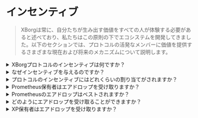 # インセンティブ

> XBorgは常に、自分たちが生み出す価値をすべての人が体験する必要があると述べており、私たちはこの原則の下でエコシステムを開発してきました。以下のセクションでは、プロトコルの活発なメンバーに価値を提供するさまざまな現在および将来のメカニズムについて説明します。

<details>

<summary>XBorgプロトコルのインセンティブは何ですか？</summary>

プロトコルの開発を促進するために、異なるデモグラフィックに報酬が与えられます：&#x20;

#### **早期のサポーター**

コアの貢献者、早期のプロトコルのユーザー、XP保有者、Prometheus保有者。

#### **コミュニティ**

XBorg評議会のメンバー、名誉バッジの保持者、競技プレイヤー、トーナメント主催者、コンテンツクリエイター。

#### **開発者へのインセンティブ**

バグ報奨金、技術文書、アプリケーションネットワーク上で開発を行う開発者への助成金、オープンソースへの貢献。

#### **プロトコルの利用に対するインセンティブ**

eスポーツチーム、コミュニティのビジネス開発、紹介プログラム、早期のゲーム統合、資格ネットワークのキュレーター。

</details>

<details>

<summary>なぜインセンティブを与えるのですか？</summary>

XBorgは、エコシステムに積極的に貢献するアクターにインセンティブを与えるという指針の下で運営しています。献身的なコミュニティメンバーや革新的な開発者、プロトコルの利用に積極的な参加者など、XBorgは功績を報い、功績主義の文化を促進することの重要性を認識しています。中央集権的な価値の蓄積は、コミュニティ中心の哲学とは相反します。したがって、XBorgはエコシステム全体にわたる報酬の公正な分配を確保することに対する確固たる決意を持ち続けています。

</details>

<details>

<summary>プロトコルのインセンティブにはどれくらいの割り当てがされますか？</summary>

XBGトークンの配布によれば、総トークン供給量の6%がプロトコルのインセンティブとして配布される予定です。

</details>

<details>

<summary>Prometheus保有者はエアドロップを受け取りますか？</summary>

はい、エアドロップの総量は総トークン供給量の0.5%から2%の範囲で異なります。

_なぜこのような幅広い範囲なのですか？_

現時点では、以下の要因により、事前に決められた固定額を提示することができません。

* 取引所の上場
* XBGの評価

実際に、一部のTier 1の取引所はエアドロップの金額と条件を拒否することがあります。

</details>

<details>

<summary>Prometheusのエアドロップはベストされますか？</summary>

はい、12ヶ月間にわたってリニアにリリースされます。

</details>

<details>

<summary>どのようにエアドロップを受け取ることができますか？</summary>

エアドロップを受け取るためにファームする方法はありません。XBorgはそのような場所ではありません。

</details>

<details>

<summary>XP保有者はエアドロップを受け取りますか？</summary>

はい、最も積極的な貢献者はエアドロップを受け取ります。

_1XPはどれくらいの価値になりますか？_

現時点では確認することができません。

</details>